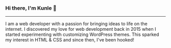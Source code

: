 ### Hi there, I'm Kunle 👋

- - - - 
I am a web developer with a passion for bringing ideas to life on the internet. I discovered my love for web development back in 2015 when I started experimenting with customizing WordPress themes. This sparked my interest in HTML & CSS and since then, I've been hooked!

##
<!--
**kunle-coded/kunle-coded** is a ✨ _special_ ✨ repository because its `README.md` (this file) appears on your GitHub profile.

Here are some ideas to get you started:

- 🔭 I’m currently working on ...
- 🌱 I’m currently learning ...
- 👯 I’m looking to collaborate on ...
- 🤔 I’m looking for help with ...
- 💬 Ask me about ...
- 📫 How to reach me: ...
- 😄 Pronouns: ...
- ⚡ Fun fact: ...
-->
